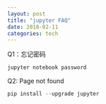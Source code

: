 ```yaml
---
layout: post
title: "jupyter FAQ"
date: 2018-02-11
categories: tech
---
```


Q1：忘记密码

```js
jupyter notebook password
```

Q2: Page not found

```js
pip install --upgrade jupyter
```
